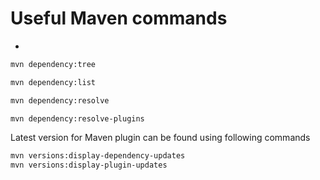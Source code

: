# Useful Maven commands
-

```bash
mvn dependency:tree

mvn dependency:list

mvn dependency:resolve

mvn dependency:resolve-plugins
``` 

Latest version for Maven plugin can be found using following commands
```bash
mvn versions:display-dependency-updates
mvn versions:display-plugin-updates 
```